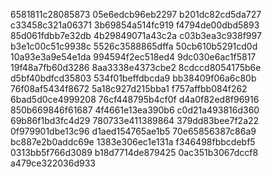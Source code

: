 6581811c28085873
05e6edcb96eb2297
b201dc82cd5da727
c33458c321a06371
3b69854a514fc919
f4794de00dbd5893
85d061fdbb7e32db
4b29849071a43c2a
c03b3ea3c938f997
b3e1c00c51c9938c
5526c3588865dffa
50cb610b5291cd0d
10a93e3a9e54e1da
994594f2ec518ed4
9dc030e6ac1f5817
19f48a7fb60d3286
8aa3338e4373cbe2
8cdccd8054175b6e
d5bf40bdfcd35803
534f01beffdbcda9
bb38409f06a6c80b
76f08af5434f8672
5a18c927d215bba1
f757affbb084f262
6bad5d0ce4999208
76cf448795b4cf0f
d4a0f82ed8f96916
850b669846f61687
4f4661e13ea390b6
c0d21a493816d360
69b86f1bd3fc4d29
780733e411389864
379dd83bee7f2a22
0f979901dbe13c96
d1aed154765ae1b5
70e65856387c86a9
bc887e2b0addc69e
1383e306ec1e131a
f346498fbbcdebf5
0313bb5f766d3089
b18d7714de879425
0ac351b3067dccf8
a479ce322036d933
